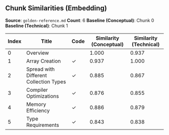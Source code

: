 ## Chunk Similarities (Embedding)

**Source**: `golden-reference.md`
**Count**: 6
**Baseline (Conceptual)**: Chunk 0
**Baseline (Technical)**: Chunk 1

| Index | Title | Code | Similarity (Conceptual) | Similarity (Technical) |
|-------|-------|------|-------------------------|------------------------|
| 0 | Overview |  | 1.000 | 0.937 |
| 1 | Array Creation | ✓ | 0.937 | 1.000 |
| 2 | Spread with Different Collection Types | ✓ | 0.885 | 0.867 |
| 3 | Compiler Optimizations | ✓ | 0.876 | 0.855 |
| 4 | Memory Efficiency | ✓ | 0.886 | 0.879 |
| 5 | Type Requirements | ✓ | 0.843 | 0.838 |


